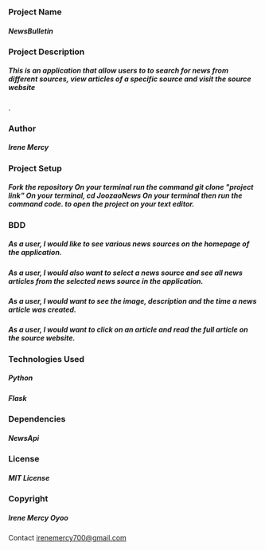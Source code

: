 ### Project Name
##### NewsBulletin

### Project Description
##### This is an application that allow users to to search for news from different sources, view articles of a specific source and visit the source website
.
### Author
##### Irene Mercy

### Project Setup
##### Fork the repository On your terminal run the command git clone "project link" On your terminal, cd JoozaoNews On your terminal then run the command code. to open the project on your text editor.

### BDD
##### As a user, I would like to see various news sources on the homepage of the application.
##### As a user, I would also want to select a news source and see all news articles from the selected news source in the application.
##### As a user, I would want to see the image, description and the time a news article was created.
##### As a user, I would want to click on an article and read the full article on the source website.

### Technologies Used
##### Python
##### Flask

### Dependencies
##### NewsApi

### License
##### MIT License

### Copyright
##### Irene Mercy Oyoo
Contact
irenemercy700@gmail.com
